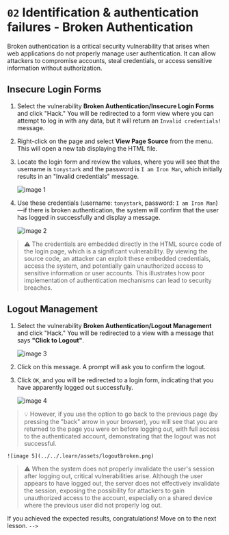 # `02` Identification & authentication failures - Broken Authentication

Broken authentication is a critical security vulnerability that arises when web applications do not properly manage user authentication. It can allow attackers to compromise accounts, steal credentials, or access sensitive information without authorization.

## **Insecure Login Forms**

1. Select the vulnerability **Broken Authentication/Insecure Login Forms** and click "Hack." You will be redirected to a form view where you can attempt to log in with any data, but it will return an `Invalid credentials!` message.
2. Right-click on the page and select **View Page Source** from the menu. This will open a new tab displaying the HTML file.
3. Locate the login form and review the values, where you will see that the username is `tonystark` and the password is `I am Iron Man`, which initially results in an "Invalid credentials" message.

    ![image 1](../../.learn/assets/htmlformlogin.png)

4. Use these credentials (username: `tonystark`, password: `I am Iron Man`)—if there is broken authentication, the system will confirm that the user has logged in successfully and display a message.

    ![image 2](../../.learn/assets/reallyironman.png)

> ⚠ The credentials are embedded directly in the HTML source code of the login page, which is a significant vulnerability. By viewing the source code, an attacker can exploit these embedded credentials, access the system, and potentially gain unauthorized access to sensitive information or user accounts. This illustrates how poor implementation of authentication mechanisms can lead to security breaches.


## Logout Management

1. Select the vulnerability **Broken Authentication/Logout Management** and click "Hack." You will be redirected to a view with a message that says **"Click to Logout"**.

    ![image 3](../../.learn/assets/clickhere.png)

2. Click on this message. A prompt will ask you to confirm the logout.
3. Click `OK`, and you will be redirected to a login form, indicating that you have apparently logged out successfully.

    ![image 4](../../.learn/assets/oklogout.png)

> 💡 However, if you use the option to go back to the previous page (by pressing the "back" arrow in your browser), you will see that you are returned to the page you were on before logging out, with full access to the authenticated account, demonstrating that the logout was not successful.

    ![image 5](../../.learn/assets/logoutbroken.png)

> ⚠ When the system does not properly invalidate the user's session after logging out, critical vulnerabilities arise. Although the user appears to have logged out, the server does not effectively invalidate the session, exposing the possibility for attackers to gain unauthorized access to the account, especially on a shared device where the previous user did not properly log out.

If you achieved the expected results, congratulations! Move on to the next lesson. `-->`

